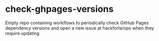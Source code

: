 # check-ghpages-versions
Empty repo containing workflows to periodically check GitHub Pages dependency versions and open a new issue at hackforla/ops when they require updating
